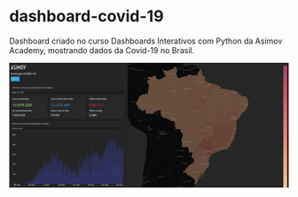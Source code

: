# dashboard-covid-19
Dashboard criado no curso Dashboards Interativos com Python da Asimov Academy, mostrando dados da Covid-19 no Brasil.

<img src="dash-sample-img.png">